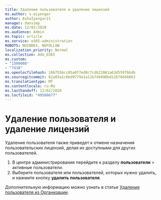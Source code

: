```yaml
---
title: Удаление пользователя и удаление лицензий
ms.author: v-aiyengar
author: AshaIyengar21
manager: dansimp
ms.date: 12/02/2020
ms.audience: Admin
ms.topic: article
ms.service: o365-administration
ROBOTS: NOINDEX, NOFOLLOW
localization_priority: Normal
ms.collection: Adm_O365
ms.custom:
- "1500008"
- "7438"
ms.openlocfilehash: 1867556cc85a0f7ed0c7cdb22061a63d559fbb4b
ms.sourcegitcommit: 62a83a1c6bd9779a1a11b749490bd11670d4b063
ms.translationtype: MT
ms.contentlocale: ru-RU
ms.lasthandoff: 12/02/2020
ms.locfileid: "49560677"
---
```

# <a name="delete-a-user-and-remove-licenses"></a>Удаление пользователя и удаление лицензий

Удаление пользователя также приведет к отмене назначения пользовательских лицензий, делая их доступными для других пользователей. 
1. В центре администрирования перейдите к разделу **пользователи** > активные пользователи.
1. Выберите пользователя или пользователей, которых нужно удалить, и нажмите кнопку **удалить пользователя**.

Дополнительную информацию можно узнать в статье [Удаление пользователя из Организации](https://docs.microsoft.com/microsoft-365/admin/add-users/delete-a-user). 